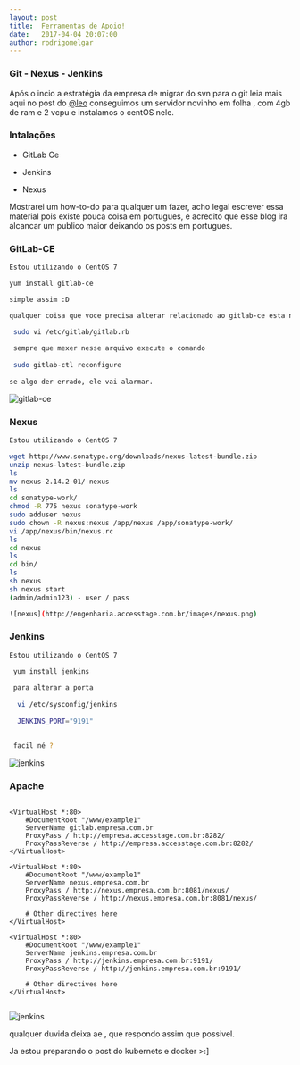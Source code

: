 ```yaml
---
layout: post
title:  Ferramentas de Apoio!
date:   2017-04-04 20:07:00
author: rodrigomelgar
---
```


### Git - Nexus - Jenkins
Após o incio a estratégia da empresa de migrar do svn para o git  leia mais aqui no post do  [@leo](http://engenharia.accesstage.com.br/2017/03/15/do-svn-ao-git.html) conseguimos um servidor novinho em folha , com 4gb de ram e 2 vcpu e instalamos o centOS nele.


### Intalações


* GitLab Ce

* Jenkins

* Nexus

Mostrarei um how-to-do para qualquer um fazer, acho legal escrever essa material pois existe pouca coisa em portugues, e acredito que esse blog ira alcancar um publico maior deixando os posts em portugues.

### GitLab-CE

```bash
Estou utilizando o CentOS 7

yum install gitlab-ce

simple assim :D

qualquer coisa que voce precisa alterar relacionado ao gitlab-ce esta nesse arquivo:

 sudo vi /etc/gitlab/gitlab.rb
 
 sempre que mexer nesse arquivo execute o comando
 
 sudo gitlab-ctl reconfigure
 
se algo der errado, ele vai alarmar.

```
![gitlab-ce](http://engenharia.accesstage.com.br/images/gitlab_install.png)

### Nexus

```bash
Estou utilizando o CentOS 7

wget http://www.sonatype.org/downloads/nexus-latest-bundle.zip
unzip nexus-latest-bundle.zip 
ls
mv nexus-2.14.2-01/ nexus
ls
cd sonatype-work/
chmod -R 775 nexus sonatype-work
sudo adduser nexus
sudo chown -R nexus:nexus /app/nexus /app/sonatype-work/
vi /app/nexus/bin/nexus.rc
ls
cd nexus
ls
cd bin/
ls
sh nexus
sh nexus start
(admin/admin123) - user / pass

![nexus](http://engenharia.accesstage.com.br/images/nexus.png)

```
### Jenkins

```bash
Estou utilizando o CentOS 7

 yum install jenkins
 
 para alterar a porta
 
  vi /etc/sysconfig/jenkins
  
  JENKINS_PORT="9191"

 
 facil né ?


```
![jenkins](http://engenharia.accesstage.com.br/images/jenkins_image.png)

### Apache

```apacheconf

<VirtualHost *:80>
    #DocumentRoot "/www/example1"
    ServerName gitlab.empresa.com.br
    ProxyPass / http://empresa.accesstage.com.br:8282/
    ProxyPassReverse / http://empresa.accesstage.com.br:8282/
</VirtualHost>

<VirtualHost *:80>
    #DocumentRoot "/www/example1"
    ServerName nexus.empresa.com.br
    ProxyPass / http://nexus.empresa.com.br:8081/nexus/
    ProxyPassReverse / http://nexus.empresa.com.br:8081/nexus/

    # Other directives here
</VirtualHost>

<VirtualHost *:80>
    #DocumentRoot "/www/example1"
    ServerName jenkins.empresa.com.br
    ProxyPass / http://jenkins.empresa.com.br:9191/
    ProxyPassReverse / http://jenkins.empresa.com.br:9191/

    # Other directives here
</VirtualHost>


```
![jenkins](http://engenharia.accesstage.com.br/images/jenkins_image.png)

qualquer duvida deixa ae , que respondo assim que possivel.

Ja estou preparando o post do kubernets e docker >:]